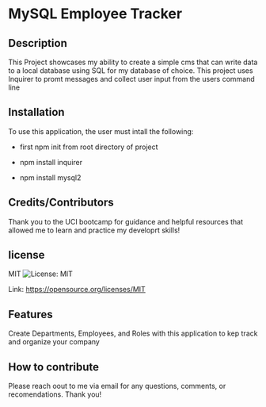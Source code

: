 # MySQL Employee Tracker

## Description
This Project showcases my ability to create a simple cms that can write data to a local database using SQL for my database of choice. This project uses Inquirer to promt messages and collect user input from the users command line
    

## Installation
To use this application, the user must intall the following: 
- first npm init from root directory of project

- npm install inquirer

- npm install mysql2
    
## Credits/Contributors
Thank you to the UCI bootcamp for guidance and helpful resources that allowed me to learn and practice my developrt skills!

## license
MIT ![License: MIT](https://img.shields.io/badge/License-MIT-yellow.svg)

Link: https://opensource.org/licenses/MIT

## Features
Create Departments, Employees, and Roles with this application to kep track and organize your company
    
## How to contribute
Please reach oout to me via email for any questions, comments, or recomendations. Thank you!